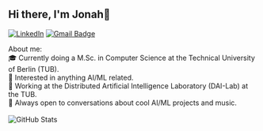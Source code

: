 ## Hi there, I'm Jonah👋

[![LinkedIn](https://img.shields.io/badge/Linkedin-jonahbalshai-blue?style=flat&logo=linkedin)](https://www.linkedin.com/in/jonahbalshai/) [![Gmail Badge](https://img.shields.io/badge/-jonahbalshai@gmail.com-c14438?style=flat-square&logo=Gmail&logoColor=white&link=mailto:jonahbalshai@gmail.com)](mailto:jonahbalshai@gmail.com)

About me:\
🎓 Currently doing a M.Sc. in Computer Science at the Technical University of Berlin (TUB).\
🔎 Interested in anything AI/ML related.\
🔭 Working at the Distributed Artificial Intelligence Laboratory (DAI-Lab) at the TUB.\
💬 Always open to conversations about cool AI/ML projects and music.\
\
![GitHub Stats](https://github-readme-stats.vercel.app/api?username=JonahBalshai&show_icons=true&theme=dark)
<!--
**JonahBalshai/JonahBalshai** is a ✨ _special_ ✨ repository because its `README.md` (this file) appears on your GitHub profile.

Here are some ideas to get you started:

- 🔭 I’m currently working on ...
- 🌱 I’m currently learning ...
- 👯 I’m looking to collaborate on ...
- 🤔 I’m looking for help with ...
- 💬 Ask me about ...
- 📫 How to reach me: ...
- 😄 Pronouns: ...
- ⚡ Fun fact: ...
-->
